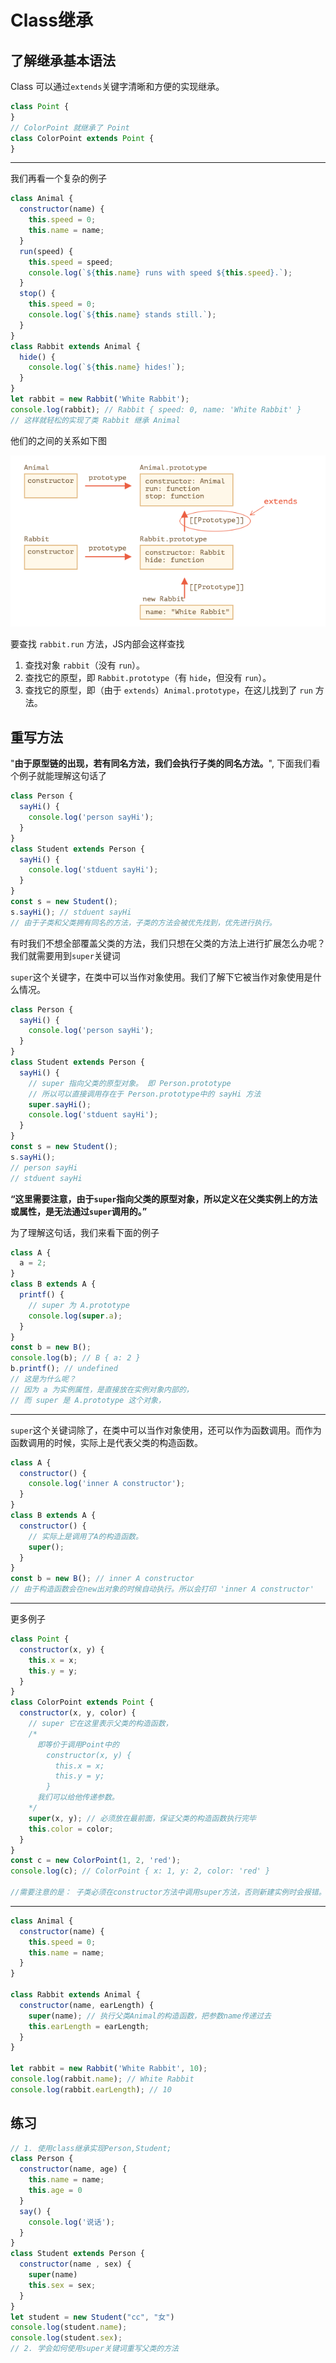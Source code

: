 # Class继承

## 了解继承基本语法

Class 可以通过`extends`关键字清晰和方便的实现继承。

```js
class Point {
}
// ColorPoint 就继承了 Point
class ColorPoint extends Point {
}
```

****

我们再看一个复杂的例子

```js
class Animal {
  constructor(name) {
    this.speed = 0;
    this.name = name;
  }
  run(speed) {
    this.speed = speed;
    console.log(`${this.name} runs with speed ${this.speed}.`);
  }
  stop() {
    this.speed = 0;
    console.log(`${this.name} stands still.`);
  }
}
class Rabbit extends Animal {
  hide() {
    console.log(`${this.name} hides!`);
  }
}
let rabbit = new Rabbit('White Rabbit');
console.log(rabbit); // Rabbit { speed: 0, name: 'White Rabbit' }
// 这样就轻松的实现了类 Rabbit 继承 Animal
```

他们的之间的关系如下图

![截屏2021-11-02 上午1.41.24](12class%E7%9A%84%E7%BB%A7%E6%89%BF.assets/%E6%88%AA%E5%B1%8F2021-11-02%20%E4%B8%8A%E5%8D%881.41.24.png)

要查找 `rabbit.run` 方法，JS内部会这样查找

1. 查找对象 `rabbit`（没有 `run`）。
2. 查找它的原型，即 `Rabbit.prototype`（有 `hide`，但没有 `run`）。
3. 查找它的原型，即（由于 `extends`）`Animal.prototype`，在这儿找到了 `run` 方法。

## 重写方法

"**由于原型链的出现，若有同名方法，我们会执行子类的同名方法。**", 下面我们看个例子就能理解这句话了

```js
class Person {
  sayHi() {
    console.log('person sayHi');
  }
}
class Student extends Person {
  sayHi() {
    console.log('stduent sayHi');
  }
}
const s = new Student();
s.sayHi(); // stduent sayHi
// 由于子类和父类拥有同名的方法，子类的方法会被优先找到，优先进行执行。
```

有时我们不想全部覆盖父类的方法，我们只想在父类的方法上进行扩展怎么办呢？我们就需要用到`super`关键词

`super`这个关键字，在类中可以当作对象使用。我们了解下它被当作对象使用是什么情况。

```js
class Person {
  sayHi() {
    console.log('person sayHi');
  }
}
class Student extends Person {
  sayHi() {
    // super 指向父类的原型对象。 即 Person.prototype
    // 所以可以直接调用存在于 Person.prototype中的 sayHi 方法
    super.sayHi();
    console.log('stduent sayHi');
  }
}
const s = new Student();
s.sayHi();
// person sayHi
// stduent sayHi
```

**“这里需要注意，由于`super`指向父类的原型对象，所以定义在父类实例上的方法或属性，是无法通过`super`调用的。”**

为了理解这句话，我们来看下面的例子

```js
class A {
  a = 2;
}
class B extends A {
  printf() {
    // super 为 A.prototype
    console.log(super.a);
  }
}
const b = new B();
console.log(b); // B { a: 2 }
b.printf(); // undefined
// 这是为什么呢？
// 因为 a 为实例属性，是直接放在实例对象内部的，
// 而 super 是 A.prototype 这个对象，

```

****

`super`这个关键词除了，在类中可以当作对象使用，还可以作为函数调用。而作为函数调用的时候，实际上是代表父类的构造函数。

```js
class A {
  constructor() {
    console.log('inner A constructor');
  }
}
class B extends A {
  constructor() {
    // 实际上是调用了A的构造函数。
    super();
  }
}
const b = new B(); // inner A constructor
// 由于构造函数会在new出对象的时候自动执行。所以会打印 'inner A constructor'
```

****

更多例子

```js
class Point {
  constructor(x, y) {
    this.x = x;
    this.y = y;
  }
}
class ColorPoint extends Point {
  constructor(x, y, color) {
    // super 它在这里表示父类的构造函数，
    /*
      即等价于调用Point中的
        constructor(x, y) {
          this.x = x;
          this.y = y;
        }
      我们可以给他传递参数。
    */
    super(x, y); // 必须放在最前面，保证父类的构造函数执行完毕
    this.color = color;
  }
}
const c = new ColorPoint(1, 2, 'red');
console.log(c); // ColorPoint { x: 1, y: 2, color: 'red' }

//需要注意的是： 子类必须在constructor方法中调用super方法，否则新建实例时会报错。

```

****

```js
class Animal {
  constructor(name) {
    this.speed = 0;
    this.name = name;
  }
}

class Rabbit extends Animal {
  constructor(name, earLength) {
    super(name); // 执行父类Animal的构造函数，把参数name传递过去
    this.earLength = earLength;
  }
}

let rabbit = new Rabbit('White Rabbit', 10);
console.log(rabbit.name); // White Rabbit
console.log(rabbit.earLength); // 10
```

## 练习

```js
// 1. 使用class继承实现Person,Student;
class Person {
  constructor(name, age) {
    this.name = name;
    this.age = 0
  }
  say() {
    console.log('说话');
  }
}
class Student extends Person {
  constructor(name , sex) {
    super(name)
    this.sex = sex;
  }
}
let student = new Student("cc", "女")
console.log(student.name);
console.log(student.sex);
// 2. 学会如何使用super关键词重写父类的方法
```

